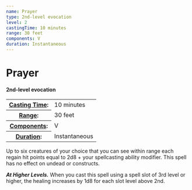 ```yaml
---
name: Prayer
type: 2nd-level evocation
level: 2
castingTime: 10 minutes
range: 30 feet
components: V
duration: Instantaneous
---
```


Prayer
======

#### 2nd-level evocation

<table cellspacing="0" class="statBlock"><tbody><tr><th><a href="/srd/spellcasting/castingASpell.htm#castingtime">Casting Time</a>:</th><td>10 minutes</td></tr><tr><th><a href="/srd/spellcasting/castingASpell.htm#range">Range</a>:</th><td>30 feet</td></tr><tr><th><a href="/srd/spellcasting/castingASpell.htm#components">Components</a>:</th><td>V</td></tr><tr><th><a href="/srd/spellcasting/castingASpell.htm#duration">Duration</a>:</th><td>Instantaneous</td></tr></tbody></table>

Up to six creatures of your choice that you can see within range each regain hit points equal to 2d8 + your spellcasting ability modifier. This spell has no effect on undead or constructs.

_**At Higher Levels.**_ When you cast this spell using a spell slot of 3rd level or higher, the healing increases by 1d8 for each slot level above 2nd.